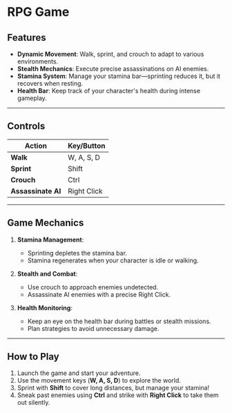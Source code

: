 # **RPG Game**


## **Features**

-  **Dynamic Movement**: Walk, sprint, and crouch to adapt to various environments.  
-  **Stealth Mechanics**: Execute precise assassinations on AI enemies.  
-  **Stamina System**: Manage your stamina bar—sprinting reduces it, but it recovers when resting.  
-  **Health Bar**: Keep track of your character's health during intense gameplay.  

---

## **Controls**

| **Action**           | **Key/Button**  |
|----------------------|-----------------|
| **Walk**             | W, A, S, D      |
| **Sprint**           | Shift           |
| **Crouch**           | Ctrl            |
| **Assassinate AI**   | Right Click     |

---

## **Game Mechanics**

1. **Stamina Management**:  
   - Sprinting depletes the stamina bar.  
   - Stamina regenerates when your character is idle or walking.  

2. **Stealth and Combat**:  
   - Use crouch to approach enemies undetected.  
   - Assassinate AI enemies with a precise Right Click.  

3. **Health Monitoring**:  
   - Keep an eye on the health bar during battles or stealth missions.  
   - Plan strategies to avoid unnecessary damage.  

---

## **How to Play**

1. Launch the game and start your adventure.  
2. Use the movement keys (**W, A, S, D**) to explore the world.  
3. Sprint with **Shift** to cover long distances, but manage your stamina!  
4. Sneak past enemies using **Ctrl** and strike with **Right Click** to take them out silently.  
